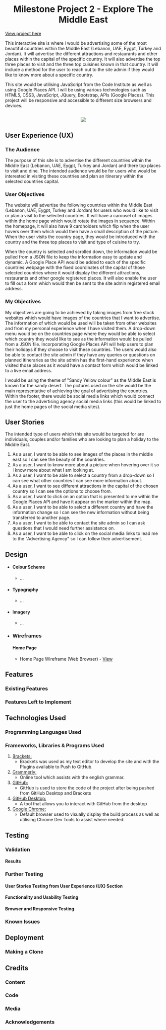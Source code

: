 <h1 align="center">Milestone Project 2 - Explore The Middle East </h1>

[View project here](#)

This interactive site is where I would be advertising some of the most beautiful countries within the Middle East (Lebanon, UAE, Eygpt, Turkey and Jordan). It will advertise the different attractions and restaurants and other places within the capital of the specific country. It will also advertise the top three places to visit and the three top cuisines known in that country. It will include a method for the user to reach out to the site admin if they would like to know more about a specific country.

This site would be utilising JavaScript from the Code Institute as well as using Google Places API. I will be using various technologies such as HTML5, CSS3, JavaScript, JQuery, Bootstrap, APIs (Google Places).  This project will be responsive and accessible to different size browsers and devices.

<h2 align="center"><img src="#"></h2>

## User Experience (UX)

### The Audience

The purpose of this site is to advertise the different countries within the Middle East (Lebanon, UAE, Eygpt, Turkey and Jordan) and there top places to visit and dine. The intended audience would be for users who would be interested in visiting these countries and plan an itinerary within the selected countries capital.

### User Objectives

The website will advertise the following countries within the Middle East (Lebanon, UAE, Eygpt, Turkey and Jordan) for users who would like to visit or plan a visit to the selected countries. It will have a carousel of images within the home page which would rotate the images in sequence. Within the homepage, it will also have 9 cardholders which flip when the user hovers over them which would then have a small description of the picture. When the user visits the country page, they would be introduced with the country and the three top places to visit and type of cuisine to try.

When the country is selected and scrolled down, the information would be pulled from a JSON file to keep the information easy to update and dynamic. A Google Place API would be added to each of the specific countries webpage with the fixed coordinates of the capital of those selected countries where it would display the different attractions, restaurants and other google registered places. It will also enable the user to fill out a form which would then be sent to the site admin registered email address.

### My Objectives

My objectives are going to be achieved by taking images from free stock websites which would have images of the countries that I want to advertise. The information of which would be used will be taken from other websites and from my personal experience when I have visited them. A drop-down menu would be on the countries page where they would be able to select which country they would like to see as the information would be pulled from a JSON file. Incorporating Google Places API will help users to plan their holidays if they choose to visit these countries. The users would also be able to contact the site admin if they have any queries or questions on planned itineraries as the site admin has the first-hand experience when visited those places as it would have a contact form which would be linked to a live email address.

I would be using the theme of "Sandy Yellow colour" as the Middle East is known for the sandy desert. The pictures used on the site would be the main representative of achieving the goal of advertising the countries. Within the footer, there would be social media links which would connect the user to the advertising agency social media links (this would be linked to just the home pages of the social media sites).

## User Stories

The intended type of users which this site would be targeted for are individuals, couples and/or families who are looking to plan a holiday to the Middle East.

1. As a user, I want to be able to see images of the places in the middle east so I can see the beauty of the countries.
2. As a user, I want to know more about a picture when hovering over it so I know more about what I am looking at.
3. As a user, I want to be able to select a country from a drop-down so I can see what other countries I can see more information about.
4. As a user, I want to see different attractions in the capital of the chosen country so I can see the options to choose from.
5. As a user, I want to click on an option that is presented to me within the Google Places API and have it appear on the marker within the map.
6. As a user, I want to be able to select a different country and have the information change so I can see the new information without being transferred to another page.
7. As a user, I want to be able to contact the site admin so I can ask questions that I would need further assistance on.
8. As a user, I want to be able to click on the social media links to lead me to the "Advertising Agency" so I can follow their advertisement.

## Design

-   #### Colour Scheme
    -   ...

-   #### Typography
    -   ...

-   #### Imagery
    -   ...

*   ### Wireframes

    #### Home Page
    - Home Page Wireframe (Web Browser) - [View](#)

## Features

### Existing Features



### Features Left to Implement



## Technologies Used

###  Programming Languages Used



### Frameworks, Libraries & Programs Used

1. [Brackets:](http://brackets.io/)
    - Brackets was used as my text editor to develop the site and with the Plugins available to Push to GitHub.
1. [Grammerly:](https://app.grammarly.com/)
    - Online tool which assists with the english grammar.
1. [GitHub:](https://github.com/)
    - GitHub is used to store the code of the project after being pushed from GitHub Desktop and Brackets
1. [GitHub Desktop:](https://desktop.github.com/)
    - A tool that allows you to interact with GitHub from the desktop
1. [Google Chrome:](https://www.google.co.uk/intl/en_uk/chrome/)
    - Default browser used to visually display the build process as well as utilising Chrome Dev Tools to assist where needed.

## Testing

### Validation

#### Results

### Further Testing

#### User Stories Testing from User Experience (UX) Section

#### Functionality and Usability Testing

#### Browser and Responsive Testing

### Known Issues

## Deployment

### Making a Clone

## Credits

### Content

### Code

### Media

### Acknowledgements
